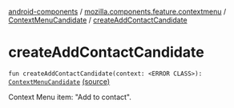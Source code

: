 [android-components](../../index.md) / [mozilla.components.feature.contextmenu](../index.md) / [ContextMenuCandidate](index.md) / [createAddContactCandidate](./create-add-contact-candidate.md)

# createAddContactCandidate

`fun createAddContactCandidate(context: <ERROR CLASS>): `[`ContextMenuCandidate`](index.md) [(source)](https://github.com/mozilla-mobile/android-components/blob/master/components/feature/contextmenu/src/main/java/mozilla/components/feature/contextmenu/ContextMenuCandidate.kt#L170)

Context Menu item: "Add to contact".

